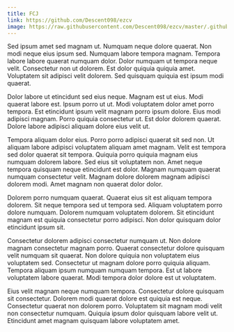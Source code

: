```yaml
---
title: FCJ
link: https://github.com/Descent098/ezcv
image: https://raw.githubusercontent.com/Descent098/ezcv/master/.github/logo.png
---
```


Sed ipsum amet sed magnam ut. Numquam neque dolore quaerat. Non modi neque eius ipsum sed. Numquam labore tempora magnam. Tempora labore labore quaerat numquam dolor. Dolor numquam ut tempora neque velit. Consectetur non ut dolorem. Est dolor quiquia quiquia amet. Voluptatem sit adipisci velit dolorem. Sed quisquam quiquia est ipsum modi quaerat.

Dolor labore ut etincidunt sed eius neque. Magnam est ut eius. Modi quaerat labore est. Ipsum porro ut ut. Modi voluptatem dolor amet porro tempora. Est etincidunt ipsum velit magnam porro ipsum dolore. Eius modi adipisci magnam. Porro quiquia consectetur ut. Est dolor dolorem quaerat. Dolore labore adipisci aliquam dolore eius velit ut.

Tempora aliquam dolor eius. Porro porro adipisci quaerat sit sed non. Ut aliquam labore adipisci voluptatem aliquam amet magnam. Velit est tempora sed dolor quaerat sit tempora. Quiquia porro quiquia magnam eius numquam dolorem labore. Sed eius sit voluptatem non. Amet neque tempora quisquam neque etincidunt est dolor. Magnam numquam quaerat numquam consectetur velit. Magnam dolore dolorem magnam adipisci dolorem modi. Amet magnam non quaerat dolor dolor.

Dolorem porro numquam quaerat. Quaerat eius sit est aliquam tempora dolorem. Sit neque tempora sed ut tempora sed. Aliquam voluptatem porro dolore numquam. Dolorem numquam voluptatem dolorem. Sit etincidunt magnam est quiquia consectetur porro adipisci. Non dolor quisquam dolor etincidunt ipsum sit.

Consectetur dolorem adipisci consectetur numquam ut. Non dolore magnam consectetur magnam porro. Quaerat consectetur dolore quisquam velit numquam sit quaerat. Non dolore quiquia non voluptatem eius voluptatem sed. Consectetur ut magnam dolore porro quiquia aliquam. Tempora aliquam ipsum numquam numquam tempora. Est ut labore voluptatem labore quaerat. Modi tempora dolor dolore est ut voluptatem.

Eius velit magnam neque numquam tempora. Consectetur dolore quisquam sit consectetur. Dolorem modi quaerat dolore est quiquia est neque. Consectetur quaerat non dolorem porro. Voluptatem sit magnam modi velit non consectetur numquam. Quiquia ipsum dolor quisquam labore velit ut. Etincidunt amet magnam quisquam labore voluptatem amet.
    